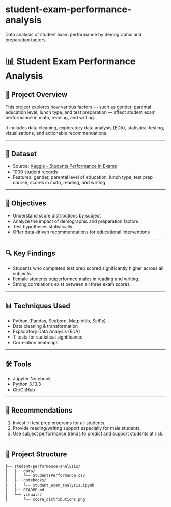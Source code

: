 # student-exam-performance-analysis
Data analysis of student exam performance by demographic and preparation factors.
# 📊 Student Exam Performance Analysis

## 📝 Project Overview
This project explores how various factors — such as gender, parental education level, lunch type, and test preparation — affect student exam performance in math, reading, and writing.

It includes data cleaning, exploratory data analysis (EDA), statistical testing, visualizations, and actionable recommendations.

---

## 📁 Dataset
- Source: [Kaggle - Students Performance in Exams](https://www.kaggle.com/datasets/spscientist/students-performance-in-exams)
- 1000 student records
- Features: gender, parental level of education, lunch type, test prep course, scores in math, reading, and writing

---

## 🎯 Objectives
- Understand score distributions by subject
- Analyze the impact of demographic and preparation factors
- Test hypotheses statistically
- Offer data-driven recommendations for educational interventions

---

## 🔍 Key Findings
- Students who completed test prep scored significantly higher across all subjects.
- Female students outperformed males in reading and writing.
- Strong correlations exist between all three exam scores.

---

## 📊 Techniques Used
- Python (Pandas, Seaborn, Matplotlib, SciPy)
- Data cleaning & transformation
- Exploratory Data Analysis (EDA)
- T-tests for statistical significance
- Correlation heatmaps

---

## 🛠️ Tools
- Jupyter Notebook
- Python 3.13.3
- Git/GitHub

---

## 📌 Recommendations
1. Invest in test prep programs for all students.
2. Provide reading/writing support especially for male students.
3. Use subject performance trends to predict and support students at risk.

---

## 📎 Project Structure
```bash
├── student-performance-analysis/
│   ├── data/
│   │   └── StudentsPerformance.csv
│   ├── notebooks/
│   │   └── student_exam_analysis.ipynb
│   ├── README.md
│   └── visuals/
│       └── score_distributions.png
